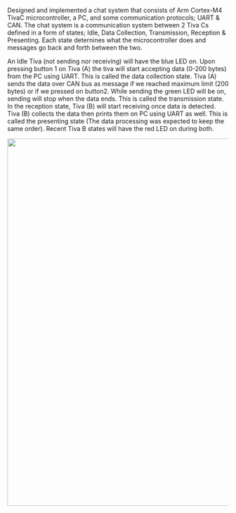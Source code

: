 Designed and implemented a chat system that consists of Arm Cortex-M4 TivaC microcontroller, a PC, and some communication protocols; UART & CAN. The chat system is a communication system between 2 Tiva Cs defined in a form of states; Idle, Data Collection, Transmission, Reception & Presenting. Each state deternines what the microcontroller does and messages go back and forth between the two.

An Idle Tiva (not sending nor receiving) will have the blue LED on. Upon pressing button 1 on Tiva (A) the tiva will start accepting data (0-200 bytes) from the PC using UART. This is called the data collection state. Tiva (A) sends the data over CAN bus as message if we reached maximum limit (200 bytes) or if we pressed on button2. While sending the green LED will be on, sending will stop when the data ends. This is called the transmission state. In the reception state, Tiva (B) will start receiving once data is detected. Tiva (B) collects the data then prints them on PC using UART as well. This is called the presenting state (The data processing was expected to keep the same order). Recent Tiva B states will have the red LED on during both.

<p align="center">
   <img width="556" height="834" src="https://user-images.githubusercontent.com/109050863/197556011-d2d85e97-2db7-4c11-9de5-fe3f731dde37.PNG"> 
</p>
